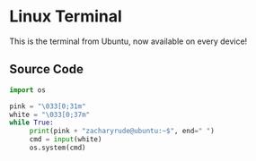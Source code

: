 # **Linux Terminal**

This is the terminal from Ubuntu, now available on every device!
## __Source Code__
```python
import os

pink = "\033[0;31m"
white = "\033[0;37m"
while True:
     print(pink + "zacharyrude@ubuntu:~$", end=" ")
     cmd = input(white)
     os.system(cmd)
```
